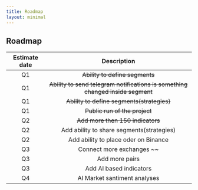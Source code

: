 ```yaml
---
title: Roadmap
layout: minimal
---
```


## Roadmap

| Estimate date | Description |
| :----: | :----: |
| Q1 | ~~Ability to define segments~~ |
| Q1 | ~~Ability to send telegram notifications is something changed inside segment~~ |
| Q1 | ~~Ability to define segments(strategies)~~ |
| Q1 | ~~Public run of the project~~ |
| Q2 | ~~Add more then 150 indicators~~ |
| Q2 | Add ability to share segments(strategies) |
| Q2 | Add ability to place oder on Binance |
| Q3 | Connect more exchanges ~~ |
| Q3 | Add more pairs |
| Q3 | Add AI based indicators |
| Q4 | AI Market santiment analyses  |
